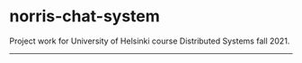 # norris-chat-system

Project work for University of Helsinki course Distributed Systems fall 2021.
***
